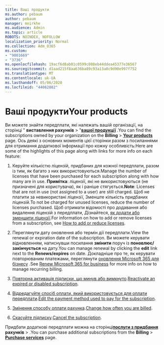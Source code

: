 ```yaml
---
title: Ваші продукти
ms.author: pebaum
author: pebaum
manager: mnirkhe
ms.audience: Admin
ms.topic: article
ROBOTS: NOINDEX, NOFOLLOW
localization_priority: Normal
ms.collection: Adm_O365
ms.custom:
- "9001669"
- "3736"
ms.openlocfilehash: 19acf6d8ab01c0599c088eb44ddea45377e36567
ms.sourcegitcommit: d1aad215f8aa636ba89c93a13a0c9d90e997f752
ms.translationtype: MT
ms.contentlocale: uk-UA
ms.lasthandoff: 05/06/2020
ms.locfileid: "44062882"
---
```

# <a name="your-products"></a><span data-ttu-id="5ee35-102">Ваші продукти</span><span class="sxs-lookup"><span data-stu-id="5ee35-102">Your products</span></span>

<span data-ttu-id="5ee35-103">Ви можете знайти передплати, які належать вашій організації, на сторінці " **виставлення рахунків** > "**[вашої продукції](https://go.microsoft.com/fwlink/p/?linkid=842054)** .</span><span class="sxs-lookup"><span data-stu-id="5ee35-103">You can find the subscriptions owned by your organization on the **Billing** > **[Your products](https://go.microsoft.com/fwlink/p/?linkid=842054)** page.</span></span> <span data-ttu-id="5ee35-104">Ось деякі з основних моментів цієї сторінки разом з посиланнями для отримання додаткової інформації про кожну особливість:</span><span class="sxs-lookup"><span data-stu-id="5ee35-104">Here are some of the highlights of this page along with links for more info on each feature:</span></span>

1. <span data-ttu-id="5ee35-105">Керуйте кількістю ліцензій, придбаних для кожної передплати, разом із тим, як багато з них використовуються.</span><span class="sxs-lookup"><span data-stu-id="5ee35-105">Manage the number of licenses that have been purchased for each subscription along with how many are in use.</span></span>  <span data-ttu-id="5ee35-106">**Примітка**: ліцензії, які не використовуються (не призначені для користувача), як і раніше стягується.</span><span class="sxs-lookup"><span data-stu-id="5ee35-106">**Note**: Licenses that are not in use (not assigned to a user) are still charged.</span></span>  <span data-ttu-id="5ee35-107">Щоб не платити за невикористані ліцензії, Зменште кількість придбаних ліцензій.</span><span class="sxs-lookup"><span data-stu-id="5ee35-107">To not be charged for unused licenses, reduce the number of licenses purchased.</span></span> <span data-ttu-id="5ee35-108">Щоб отримати відомості про додавання або видалення ліцензій з передплати, Дізнайтеся, [як додати або зменшити ліцензії](https://docs.microsoft.com/alchemyinsights/how-to-add-or-reduce-licenses).</span><span class="sxs-lookup"><span data-stu-id="5ee35-108">For information on how to add or remove licenses from a subscription, see [How to add or reduce licenses](https://docs.microsoft.com/alchemyinsights/how-to-add-or-reduce-licenses).</span></span>

2. <span data-ttu-id="5ee35-109">Переглянути дату оновлення або термін дії передплати.</span><span class="sxs-lookup"><span data-stu-id="5ee35-109">View the renewal or expiration date of the subscription.</span></span>  <span data-ttu-id="5ee35-110">Ви можете керувати відновленням, натиснувши посилання **змінити** поруч із **поновлює/закінчується** на дату.</span><span class="sxs-lookup"><span data-stu-id="5ee35-110">You can manage renewal by clicking the **edit** link next to the **Renews/expires** on date.</span></span>  <span data-ttu-id="5ee35-111">Докладніше про те, як керувати повторюваним платежами, переглянути [оновлення Microsoft 365 для бізнесу](https://go.microsoft.com/fwlink/?linkid=2119216) .</span><span class="sxs-lookup"><span data-stu-id="5ee35-111">See [Renew Microsoft 365 for business](https://go.microsoft.com/fwlink/?linkid=2119216) for more info on how to manage recurring billing.</span></span>

3. <span data-ttu-id="5ee35-112">[Повторна активація підписки, що минув або вимкнуто](https://go.microsoft.com/fwlink/?linkid=2117519).</span><span class="sxs-lookup"><span data-stu-id="5ee35-112">[Reactivate an expired or disabled subscription](https://go.microsoft.com/fwlink/?linkid=2117519).</span></span>

4. <span data-ttu-id="5ee35-113">[Відредагуйте спосіб оплати, який використовується для оплати передплати](https://go.microsoft.com/fwlink/?linkid=2117167).</span><span class="sxs-lookup"><span data-stu-id="5ee35-113">[Edit the payment method used to pay for the subscription](https://go.microsoft.com/fwlink/?linkid=2117167).</span></span>

5. <span data-ttu-id="5ee35-114">[Змінення способу оплати рахунка](https://go.microsoft.com/fwlink/?linkid=2119112).</span><span class="sxs-lookup"><span data-stu-id="5ee35-114">[Change how often you are billed](https://go.microsoft.com/fwlink/?linkid=2119112).</span></span>

6. <span data-ttu-id="5ee35-115">[Скасуйте підписку](https://go.microsoft.com/fwlink/?linkid=2119113).</span><span class="sxs-lookup"><span data-stu-id="5ee35-115">[Cancel the subscription](https://go.microsoft.com/fwlink/?linkid=2119113).</span></span>

<span data-ttu-id="5ee35-116">Придбати додаткові передплати можна на сторінці[**послуги з придбання**](https://go.microsoft.com/fwlink/p/?linkid=868433) **рахунків** > .</span><span class="sxs-lookup"><span data-stu-id="5ee35-116">You can purchase additional subscriptions from the **Billing** > [**Purchase services**](https://go.microsoft.com/fwlink/p/?linkid=868433) page.</span></span>
